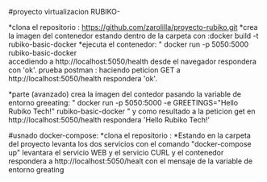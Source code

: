 #proyecto virtualizacion RUBIKO-

*clona el repositorio : https://github.com/zarolilla/proyecto-rubiko.git
*crea la imagen del contenedor estando dentro de la carpeta  con :docker build -t rubiko-basic-docker
*ejecuta el contenedor: " docker run -p 5050:5000 rubiko-basic-docker  
accediendo a http://localhost:5050/health desde el navegador respondera con 'ok'.
prueba postman : haciendo peticion GET a http://localhost:5050/health respondera 'ok'.

*parte (avanzado) crea la imagen del contedor pasando la variable de entorno greeating:
" docker run -p 5050:5000 -e GREETINGS="Hello Rubiko Tech!" rubiko-basic-docker " y como resultado a la peticion get en http://localhost:5050/health respondera 'Hello Rubiko Tech!' 

#usnado docker-compose:
*clona el repositorio :
*Estando en la carpeta del proyecto levanta los dos servicios con el comando  "docker-compose up" levantara el servicio WEB y el servicio CURL y el contenedor respondera a http://localhost:5050/healt con el mensaje de la variable de entorno greating



